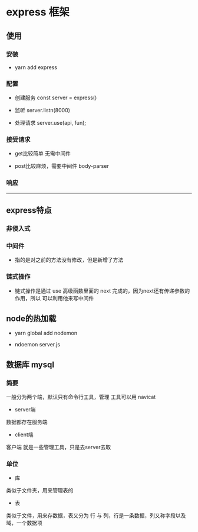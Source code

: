 # express 框架

## 使用

### 安装

- yarn add express

### 配置

- 创建服务
    const server = express()

- 监听
    server.listn(8000)

- 处理请求
    server.use(api, fun);

### 接受请求

- get比较简单 无需中间件

- post比较麻烦，需要中间件 body-parser

### 响应

---

## express特点

### 非侵入式

### 中间件

- 指的是对之前的方法没有修改，但是新增了方法

### 链式操作

- 链式操作是通过 use 高级函数里面的 next 完成的，因为next还有传递参数的作用，所以 可以利用他来写中间件

## node的热加载

- yarn global add nodemon

- ndoemon server.js


## 数据库 mysql

### 简要

一般分为两个端，默认只有命令行工具，管理 工具可以用 navicat

- server端

数据都存在服务端

- client端

客户端 就是一些管理工具，只是去server去取

### 单位

- 库

类似于文件夹，用来管理表的

- 表

类似于文件，用来存数据，表又分为 行 与 列，行是一条数据，列又称字段以及域，一个数据项